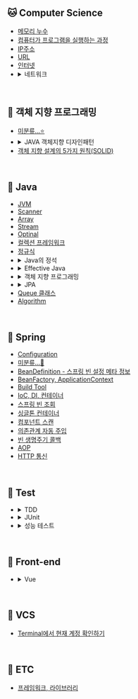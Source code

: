 ## 🐱 Computer Science
<ul>
    <li><a href="CS/etc.md#imemory-leak">메모리 누수</a></li>
    <li><a href="CS/etc.md#computer-runs-program">컴퓨터가 프로그램을 실행하는 과정</a></li>
    <li><a href="CS/etc.md#ip-address">IP주소</a></li>
    <li><a href="CS/etc.md#url">URL</a></li>
    <li><a href="CS/network.md#internet-network">인터넷</a></li>
    <li>
        <details>
            <summary>네트워크</summary>
            <ul><li><a href="CS/network.md#internet-network"">인터넷 통신</a></li></ul>
            <ul><li><a href="CS/network.md#IP"">IP(Internet Protocol)</a></li></ul>
        </details>
    </li>
</ul>

<br/>

## 🙊 객체 지향 프로그래밍
<ul>
    <li>
        <a href="OOP/미분류.md">미분류...⭐️</a>
    </li>
    <li>
        <details>
            <summary>JAVA 객체지향 디자인패턴</summary>
            <ul>
                <li><a href="OOP/JAVA객체지향디자인패턴.md#object-oriented-principle">객체지향 원리</a></li>
            </ul>
        </details>
    </li>
    <li>
        <a href="OOP/SOLID.md">객체 지향 설계의 5가지 원칙(SOLID)</a>
    </li>
</ul>

<br/>

## 🐶 Java
<ul>
    <li><a href="Java/JVM.md">JVM</a></li>
    <li><a href="Java/Scanner.md">Scanner</a></li>
    <li><a href="Java/Array.md">Array</a></li>
    <li><a href="Java/stream.md">Stream</a></li>
    <li><a href="Java/optinal.md">Optinal</a></li>
    <li><a href="Java/CollectionsFramework.md">컬렉션 프레임워크</a></li>
    <li><a href="Java/regular_expression.md">정규식</a></li>
    <li>
        <details>
            <summary>Java의 정석</summary>
            <ul>
                <li><a href="Java/Java의정석.md#iteration">반복문</a></li>
                <li><a href="Java/Java의정석.md#object-oriented-programming">객체지향프로그래밍</a></li>
                <li><a href="Java/Java의정석.md#exception-handling">예외처리(exception handling)</a></li>
            </ul>
        </details>
    </li>
    <li>
        <details>
            <summary>Effective Java</summary>
            <ul>
                <li><a href="Java/EffectiveJava.md#item7">객체 생성과 파괴 - 아이템 7. 다 쓴 객체 참조를 헤제하라</a></li>
                <li><a href="Java/EffectiveJava.md#item8">객체 생성과 파괴 - 아이템 8. finalizer와 cleaner 사용을 피하라</a></li>
                <li><a href="Java/EffectiveJava.md#item9">객체 생성과 파괴 - 아이템 9. try-finally 보다는 try-with-resources를 사용하라</a></li>
                <li><a href="Java/EffectiveJava.md#item10">모든 객체의 공통 메서드 - 아이템 10. equals는 일반 규약을 지켜 재정의하라</a></li>
                <li><a href="Java/EffectiveJava.md#item11">모든 객체의 공통 메서드 - 아이템 11. equals를 재정의하려거든 hashCode도 재정의하라</a></li>
                <li><a href="Java/EffectiveJava.md#item12">모든 객체의 공통 메서드 - 아이템12. toString을 항상 재정의하라</a></li>
                <li><a href="Java/EffectiveJava.md#item12">모든 객체의 공통 메서드 - 아이템13. clone 재정의는 주의해서 진행하라</a></li>
                <li><a href="Java/EffectiveJava.md#item69">예외 - 예외는 진짜 예외 상황에만 사용하라</a></li>
            </ul>
        </details>
    </li>
    <li>
        <details>
            <summary>객체 지향 프로그래밍</summary>
            <ul>
                <li><a href="Java/객체지향프로그래밍.md#polymorphism">다형성</a></li>
                <li><a href="Java/abstract_class.md">추상클래스</a></li>
            </ul>
        </details>
    </li>
    <li>
        <details>
            <summary>JPA</summary>
            <ul>
                <li>
                    <a href="JPA/Spring_Boot+Multiple_Schema.md#Spring_Boot+Multiple_Schema">
                        Spring Boot + Multiple Schema
                    </a>
                </li>
            </ul>
        </details>
    </li>
    <li><a href="Java/Queue-class.md">Queue 클래스</a></li>
    <li><a href="Java/algorithm.md">Algorithm</a></li>
</ul>

<br/>

## 🐬 Spring
<ul>
    <li><a href="Spring/configuration.md">Configuration</a></li>
    <li><a href="Spring/미분류.md">미분류...🤔</a></li>
    <li><a href="Spring/BeanDefinition.md">BeanDefinition - 스프링 빈 설정 메타 정보</a></li>
    <li><a href="Spring/BeanFactory_ApplicationContext.md">BeanFactory, ApplicationContext</a></li>
    <li><a href="Spring/Build_Tool.md">Build Tool</a></li>
    <li><a href="Spring/IoC_DI_Container.md">IoC, DI, 컨테이너</a></li>
    <li><a href="Spring/spring_bean_lookup.md">스프링 빈 조회</a></li>
    <li><a href="Spring/singleton_container.md">싱글톤 컨테이너</a></li>
    <li><a href="Spring/component_scan.md">컴포넌트 스캔</a></li>
    <li><a href="Spring/automatic_dependency_injection.md">의존관계 자동 주입</a></li>
    <li><a href="Spring/bean_life_cycle_callback.md">빈 생명주기 콜백</a></li>
    <li><a href="Spring/AOP.md">AOP</a></li>
    <li><a href="Spring/HTTP.md">HTTP 통신</a></li>
</ul>

<br/>

## 🦄 Test
<ul>
    <li>
        <details>
            <summary>TDD</summary>
            <ul>
                <li><a href="Test/TDD/rhythm.md">TDD 리듬</a></li>
            </ul>
        </details>
    </li>
    <li>
        <details>
            <summary>JUnit</summary>
            <ul>
                <li><a href="JUnit/assumption.md">조건에 따라 테스트 실행하기</a></li>
                <li><a href="JUnit/tag.md">태그</a></li>
            </ul>
        </details>
    </li>
    <li>
        <details>
            <summary>성능 테스트</summary>
            <ul>
                <li><a href="Test/performancTest/performanceTestTool.md">성능 테스트 툴</a></li>
                <li><a href="Test/performancTest/apacheBench.md">ApacheBench</a></li>
                <li><a href="Test/performancTest/jMeter.md">JMeter</a></li>
            </ul>
        </details>
    </li>
</ul>

<br/>

## 👀 Front-end
<ul>
    <li>
        <details>
            <summary>Vue</summary>
            <ul>
                <li><a href="Front-end/vue.md#lifecycle">라이프사이클</a></li>
            </ul>
            <summary>미분류</summary>
            <ul>
                <li><a href="Front-end/미분류.md">라이프사이클</a></li>
            </ul>
        </details>
    </li>
</ul>

<br/>

## 🍄 VCS
<ul>
    <li><a href="VCS/git.md#git-account-in-terminal">Terminal에서 현재 계정 확인하기</a></li>
</ul>

<br/>

## 🤡 ETC
<ul>
    <li><a href="미분류/framework_library.md">프레임워크, 라이브러리</a></li>
</ul>
